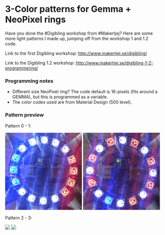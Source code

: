 # 3-Color patterns for Gemma + NeoPixel rings

Have you done the #Digibling workshop from #Makertjej? Here are some more light patterns I made up, jumping off from the workshop 1 and 1.2 code.

Link to the first Digibling workshop: http://www.makertjej.se/digibling/

Link to the Digibling 1.2 workshop: http://www.makertjej.se/digibling-1-2-programmering/

### Programming notes
- Different size NeoPixel ring? The code default is 16-pixels (fits around a GEMMA), but this is programmed as a variable.
- The color codes used are from Material Design (500 level).

### Pattern preview
Pattern 0 - 1:

![](3_color_patterns_0.gif)
![](3_color_patterns_1.gif)

Pattern 2 - 3:

![](3_color_patterns_2.gif)
![](3_color_patterns_3.gif)